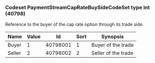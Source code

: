 ### Codeset PaymentStreamCapRateBuySideCodeSet type int (40798)

Reference to the buyer of the cap rate option through its trade side.

| Name   | Value | Id       | Sort | Synopsis            |
|--------|-------|----------|------|---------------------|
| Buyer  | 1     | 40798001 | 1    | Buyer of the trade  |
| Seller | 2     | 40798002 | 2    | Seller of the trade |


